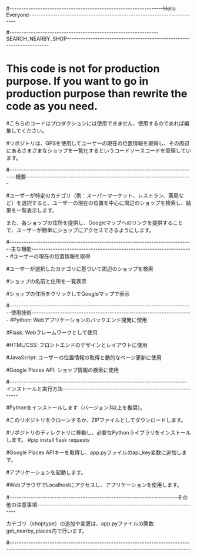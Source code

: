 #-----------------------------------------------------------------Hello Everyone------------------------------------------------------------------------

#---------------------------------------------------------------SEARCH_NEARBY_SHOP----------------------------------------------------------------------
# This code is not for production purpose. If you want to go in production purpose than rewrite the code as you need.

#こちらのコードはプロダクションには使用できません、使用するのであれば編集してください。

#リポジトリは、GPSを使用してユーザーの現在の位置情報を取得し、その周辺にあるさまざまなショップを一覧化するというコードソースコードを管理しています。

#--------------------------------------------------------------------------------概要----------------------------------------------------------------------

#ユーザーが特定のカテゴリ（例：スーパーマーケット、レストラン、薬局など）を選択すると、ユーザーの現在の位置を中心に周辺のショップを検索し、結果を一覧表示します。

また、各ショップの住所を提供し、Googleマップへのリンクを提供することで、ユーザーが簡単にショップにアクセスできるようにします。

#------------------------------------------------------------------------------主な機能--------------------------------------------------------------------
#ユーザーの現在の位置情報を取得

#ユーザーが選択したカテゴリに基づいて周辺のショップを検索

#ショップの名前と住所を一覧表示

#ショップの住所をクリックしてGoogleマップで表示

#------------------------------------------------------------------------------使用技術--------------------------------------------------------------------
#Python: Webアプリケーションのバックエンド開発に使用

#Flask: Webフレームワークとして使用

#HTML/CSS: フロントエンドのデザインとレイアウトに使用

#JavaScript: ユーザーの位置情報の取得と動的なページ更新に使用

#Google Places API: ショップ情報の検索に使用

#---------------------------------------------------------------------------インストールと実行方法-----------------------------------------------------------

#Pythonをインストールします（バージョン3以上を推奨）。

#このリポジトリをクローンするか、ZIPファイルとしてダウンロードします。

#リポジトリのディレクトリに移動し、必要なPythonライブラリをインストールします。
#pip install flask requests

#Google Places APIキーを取得し、app.pyファイルのapi_key変数に追加します。

#アプリケーションを起動します。

#WebブラウザでLocalhostにアクセスし、アプリケーションを使用します。  

#-----------------------------------------------------------------------その他の注意事項---------------------------------------------------------------------

カテゴリ（shoptype）の追加や変更は、app.pyファイルの関数get_nearby_places内で行います。

#----------------------------------------------------------------------------------------------------------------------------------------------------------
